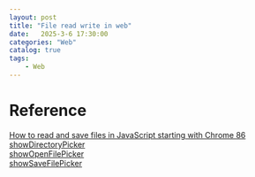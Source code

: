 ```yaml
---                
layout: post                
title: "File read write in web"                
date:   2025-3-6 17:30:00                 
categories: "Web"                
catalog: true                
tags:                 
    - Web                
---      
```





# Reference

[How to read and save files in JavaScript starting with Chrome 86](https://blog.merzlabs.com/posts/native-file-system/)      
[showDirectoryPicker](https://developer.mozilla.org/en-US/docs/Web/API/Window/showDirectoryPicker)    
[showOpenFilePicker](https://developer.mozilla.org/en-US/docs/Web/API/Window/showOpenFilePicker)  
[showSaveFilePicker](https://developer.mozilla.org/en-US/docs/Web/API/Window/showSaveFilePicker)